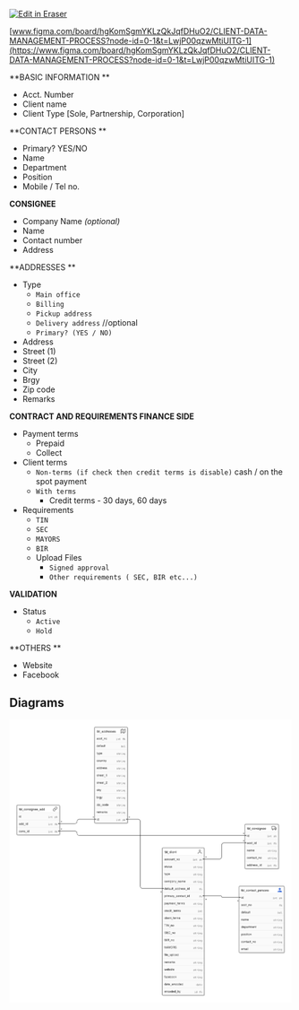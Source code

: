 <p><a target="_blank" href="https://app.eraser.io/workspace/UBo8FJwbJ6GkqIkayFCN" id="edit-in-eraser-github-link"><img alt="Edit in Eraser" src="https://firebasestorage.googleapis.com/v0/b/second-petal-295822.appspot.com/o/images%2Fgithub%2FOpen%20in%20Eraser.svg?alt=media&amp;token=968381c8-a7e7-472a-8ed6-4a6626da5501"></a></p>

 [﻿www.figma.com/board/hgKomSgmYKLzQkJqfDHuO2/CLIENT-DATA-MANAGEMENT-PROCESS?node-id=0-1&t=LwjP00qzwMtiUITG-1](https://www.figma.com/board/hgKomSgmYKLzQkJqfDHuO2/CLIENT-DATA-MANAGEMENT-PROCESS?node-id=0-1&t=LwjP00qzwMtiUITG-1) 



**BASIC INFORMATION **

- Acct. Number
- Client name
- Client Type [Sole, Partnership, Corporation]


**CONTACT PERSONS **

- Primary? YES/NO
- Name
- Department
- Position
- Mobile / Tel no.


**CONSIGNEE**

- Company Name _(optional)_
- Name
- Contact number
- Address


**ADDRESSES **

- Type 
    - `Main office`  
    - `Billing`  
    - `Pickup address `  
    - `Delivery address`  //optional
    - `Primary? (YES / NO)` 
- Address
- Street (1)
- Street (2)
- City
- Brgy
- Zip code
- Remarks


**CONTRACT AND REQUIREMENTS FINANCE SIDE**

- Payment terms
    - Prepaid
    - Collect
- Client terms
    - `Non-terms (if check then credit terms is disable)`  cash / on the spot payment
    - `With terms`  
        - Credit terms - 30 days, 60 days
- Requirements 
    - `TIN`  
    - `SEC`  
    - `MAYORS`  
    - `BIR`  
    - Upload Files
        - `Signed approval`  
        - `Other requirements ( SEC, BIR etc...)` 


**VALIDATION**

- Status
    - `Active`  
    - `Hold` 


**OTHERS **

- Website
- Facebook



<!-- eraser-additional-content -->
## Diagrams
<!-- eraser-additional-files -->
<a href="/CLIENT’S DATA MANAGEMENT-entity-relationship-1.eraserdiagram" data-element-id="rhNZuuNxTKbYKYkQRwHQM"><img src="/.eraser/UBo8FJwbJ6GkqIkayFCN___sKkFHJpiYsXPcATzOBluVMUS1rx2___---diagram----add837bfbc7d1cbb9783f721e2670053.png" alt="" data-element-id="rhNZuuNxTKbYKYkQRwHQM" /></a>
<!-- end-eraser-additional-files -->
<!-- end-eraser-additional-content -->
<!--- Eraser file: https://app.eraser.io/workspace/UBo8FJwbJ6GkqIkayFCN --->